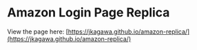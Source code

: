 # Amazon Login Page Replica

View the page here: [https://jkagawa.github.io/amazon-replica/](https://jkagawa.github.io/amazon-replica/)